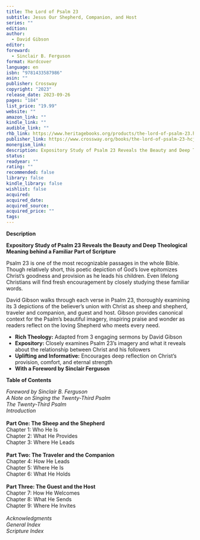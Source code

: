 ```yaml
---
title: The Lord of Psalm 23
subtitle: Jesus Our Shepherd, Companion, and Host
series: ""
edition: 
author:
  - David Gibson
editor: 
foreward:
  - Sinclair B. Ferguson
format: Hardcover
language: en
isbn: "9781433587986"
asin: ""
publisher: Crossway
copyright: "2023"
release_date: 2023-09-26
pages: "184"
list_price: "19.99"
website: ""
amazon_link: ""
kindle_link: ""
audible_link: ""
rhb_link: https://www.heritagebooks.org/products/the-lord-of-psalm-23.html
publisher_link: https://www.crossway.org/books/the-lord-of-psalm-23-hcj/
monergism_link: 
description: Expository Study of Psalm 23 Reveals the Beauty and Deep Theological Meaning behind a Familiar Part of Scripture
status: 
readyear: ""
rating: ""
recommended: false
library: false
kindle_library: false
wishlist: false
acquired: 
acquired_date: 
acquired_source: 
acquired_price: ""
tags:
---
```

**Description**

**Expository Study of Psalm 23 Reveals the Beauty and Deep Theological Meaning behind a Familiar Part of Scripture**

Psalm 23 is one of the most recognizable passages in the whole Bible. Though relatively short, this poetic depiction of God’s love epitomizes Christ’s goodness and provision as he leads his children. Even lifelong Christians will find fresh encouragement by closely studying these familiar words.

David Gibson walks through each verse in Psalm 23, thoroughly examining its 3 depictions of the believer’s union with Christ as sheep and shepherd, traveler and companion, and guest and host. Gibson provides canonical context for the Psalm’s beautiful imagery, inspiring praise and wonder as readers reflect on the loving Shepherd who meets every need.

- **Rich Theology:** Adapted from 3 engaging sermons by David Gibson
- **Expository:** Closely examines Psalm 23’s imagery and what it reveals about the relationship between Christ and his followers
- **Uplifting and Informative:** Encourages deep reflection on Christ’s provision, comfort, and eternal strength
- **With a Foreword by Sinclair Ferguson**

**Table of Contents**

_Foreword by Sinclair B. Ferguson_  
_A Note on Singing the Twenty-Third Psalm_  
_The Twenty-Third Psalm_  
_Introduction_  
   
**Part One: The Sheep and the Shepherd**  
Chapter 1: Who He Is  
Chapter 2: What He Provides  
Chapter 3: Where He Leads  
   
**Part Two: The Traveler and the Companion**  
Chapter 4: How He Leads  
Chapter 5: Where He Is  
Chapter 6: What He Holds  
   
**Part Three: The Guest and the Host**  
Chapter 7: How He Welcomes  
Chapter 8: What He Sends  
Chapter 9: Where He Invites  
   
_Acknowledgments  
General Index  
Scripture Index_